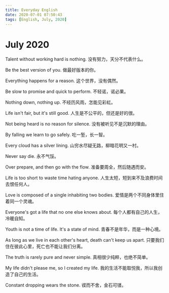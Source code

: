 ```yaml
---
title: Everyday English
date: 2020-07-01 07:50:43
tags: [English, July, 2020]
---
```



# July 2020

Talent without working hard is nothing.
没有努力，天分不代表什么。

Be the best version of you.
做最好版本的你。

Everything happens for a reason.
这个世界，没有偶然。

Be slow to promise and quick to perform.
不轻诺，诺必果。

Nothing down, nothing up.
不经历风雨，怎能见彩虹。

Life isn't fair, but it's still good.
人生是不公平的，但还是好的很。

Not being heard is no reason for silence.
没有被听见不是沉默的理由。

By falling we learn to go safely.
吃一堑，长一智。

Every cloud has a silver lining.
山穷水尽疑无路，柳暗花明又一村。

Never say die.
永不气馁。

Over prepare, and then go with the flow.
准备要周全，然后随遇而安。

Life is too short to waste time hating anyone.
人生太短，短到来不及浪费时间去恨任何人。

Love is composed of a single inhabiting two bodies.
爱情是两个不同身体里住着同一个灵魂。

Everyone's got a life that no one else knows about.
每个人都有自己的人生，冷暖自知。

Youth is not a time of life. It's a state of mind.
青春不是年华，而是一种心境。

As long as we live in each other's heart, death can't keep us apart.
只要我们住在彼此心里，死亡也不能让我们分离。

The truth is rarely pure and never simple.
真相很少纯粹，也绝不简单。

My life didn't please me, so I created my life.
我的生活不能取悦我，所以我创造了自己的生活。

Constant dropping wears the stone.
锲而不舍，金石可镂。
